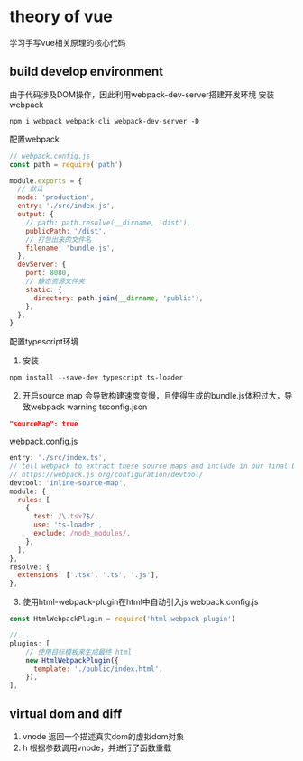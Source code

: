 # theory of vue
学习手写vue相关原理的核心代码

## build develop environment
由于代码涉及DOM操作，因此利用webpack-dev-server搭建开发环境
安装webpack
```shell
npm i webpack webpack-cli webpack-dev-server -D
```
配置webpack
```js
// webpack.config.js
const path = require('path')

module.exports = {
  // 默认
  mode: 'production',
  entry: './src/index.js',
  output: {
    // path: path.resolve(__dirname, 'dist'),
    publicPath: '/dist',
    // 打包出来的文件名
    filename: 'bundle.js',
  },
  devServer: {
    port: 8080,
    // 静态资源文件夹
    static: {
      directory: path.join(__dirname, 'public'),
    },
  },
}

```
配置typescript环境
1. 安装
```shell
npm install --save-dev typescript ts-loader
```
2. 开启source map
会导致构建速度变慢，且使得生成的bundle.js体积过大，导致webpack warning
tsconfig.json
```json
"sourceMap": true
```
webpack.config.js
```js
entry: './src/index.ts',
// tell webpack to extract these source maps and include in our final bundle
// https://webpack.js.org/configuration/devtool/
devtool: 'inline-source-map',
module: {
  rules: [
    {
      test: /\.tsx?$/,
      use: 'ts-loader',
      exclude: /node_modules/,
    },
  ],
},
resolve: {
  extensions: ['.tsx', '.ts', '.js'],
},
```
3. 使用html-webpack-plugin在html中自动引入js
webpack.config.js
```js
const HtmlWebpackPlugin = require('html-webpack-plugin')

// ...
plugins: [
    // 使用目标模板来生成最终 html
    new HtmlWebpackPlugin({
      template: './public/index.html',
    }),
],
```

## virtual dom and diff
1. vnode
返回一个描述真实dom的虚拟dom对象
2. h
根据参数调用vnode，并进行了函数重载

